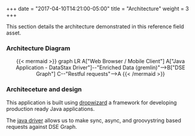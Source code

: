 +++
date = "2017-04-10T14:21:00-05:00"
title = "Architecture"
weight = 3
+++

This section details the architecture demonstrated in this reference field asset.

### Architecture Diagram

<div title="rendered dynamically" align="middle">
{{< mermaid >}}
graph LR
A["Web Browser / Mobile Client"]
A["Java Application - DataStax Driver"]--"Enriched Data (gremlin)"-->B["DSE Graph"]
C--"Restful requests"-->A
{{< /mermaid >}}
</div>

### Architeceture and design

This application is built using [dropwizard](http://www.dropwizard.io/) a framework for developing production ready Java applications.

The [java driver](https://github.com/datastax/java-dse-driver) allows us to make sync, async, and groovystring based requests against DSE Graph.
